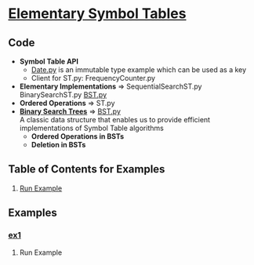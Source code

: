 # [Elementary Symbol Tables](http://algs4.cs.princeton.edu/31elementary/)

## Code
  * **Symbol Table API**     
    * [Date.py](../py/AlgsSedgewickWayne/Date.py) is an immutable type example which can be used as a key    
    * Client for ST.py: FrequencyCounter.py    
  * **Elementary Implementations** =>
    SequentialSearchST.py
    BinarySearchST.py
    [BST.py](../py/AlgsSedgewickWayne/BST.py)
  * **Ordered Operations** => ST.py
  * [**Binary Search Trees**](http://algs4.cs.princeton.edu/32bst) => 
    [BST.py](../py/AlgsSedgewickWayne/BST.py)    
    A classic data structure that enables us to provide efficient 
    implementations of Symbol Table algorithms
    * **Ordered Operations in BSTs**    
    * **Deletion in BSTs**    

## Table of Contents for Examples
  1. [Run Example](#ex1)

## Examples 
### [ex1](#table-of-contents-for-examples)
1. Run Example
